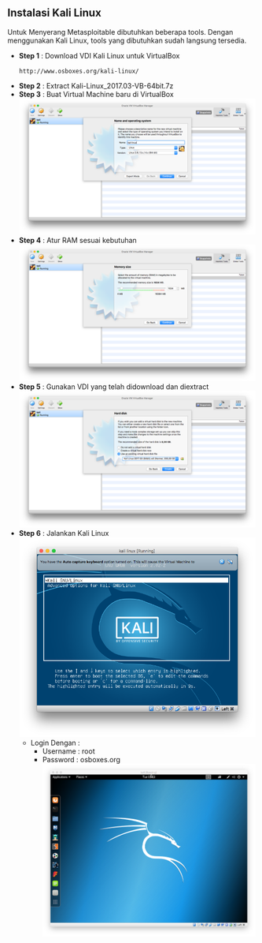 Instalasi Kali Linux
--------------------

Untuk Menyerang Metasploitable dibutuhkan beberapa tools. Dengan menggunakan Kali Linux, tools yang dibutuhkan sudah langsung tersedia.

- **Step 1**    : Download VDI Kali Linux untuk VirtualBox
    ```
    http://www.osboxes.org/kali-linux/
    ```
- **Step 2**    : Extract Kali-Linux_2017.03-VB-64bit.7z
- **Step 3**    : Buat Virtual Machine baru di VirtualBox
    ![](/assets/kali-linux/add-vm.png)
- **Step 4**    : Atur RAM sesuai kebutuhan
    ![](/assets/kali-linux/ram.png)
- **Step 5**    : Gunakan VDI yang telah didownload dan diextract
    ![](/assets/kali-linux/vdi.png)
- **Step 6**    : Jalankan Kali Linux
    ![](/assets/kali-linux/bootloader.png)
    - Login Dengan    :
        - Username    : root
        - Password    : osboxes.org
    ![](/assets/kali-linux/sukses.png)
